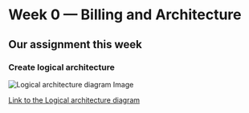 # Week 0 — Billing and Architecture

## Our assignment this week

### Create logical architecture

![Logical architecture diagram Image](https://drive.google.com/file/d/1EX1t95-cx4nnSVV5dYzib8tvuQwY7Zbm/view?usp=sharing)


[Link to the Logical architecture diagram](https://lucid.app/lucidchart/c8bc3812-1111-4fdc-a7a8-4221d9597f9a/edit?viewport_loc=522%2C54%2C2348%2C1013%2C0_0&invitationId=inv_bd414ebf-ad6a-448c-8c87-a8295855b61e)
